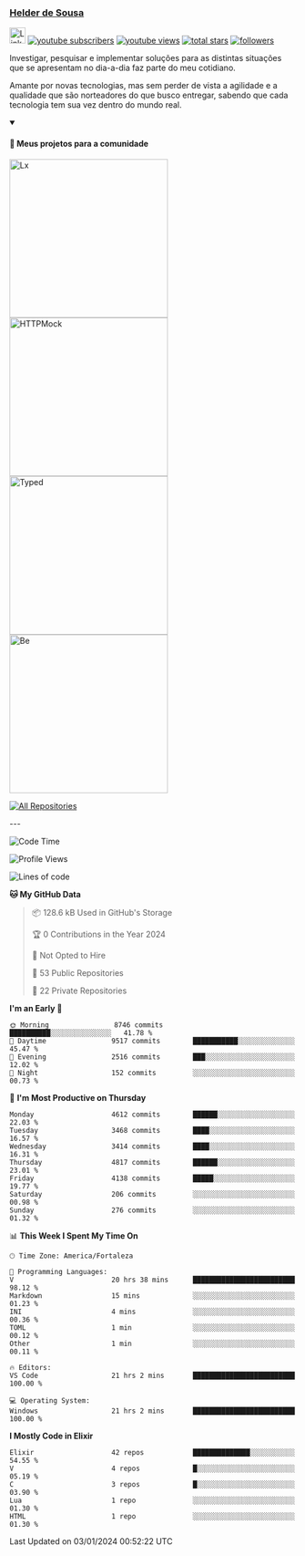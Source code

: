 <p align="left">
<a href="https://github.com/andridus">
    <h3>Helder de Sousa</h3></a>
</p>


<p align="left">
 <a href="https://linkedin.com/in/helder-de-sousa">
    <img height="28px" alt="Linkedin" title="Helder de Sousa" src="https://img.shields.io/badge/-linkedin-blue?style=flat-square&logo=Linkedin&logoColor=white&link=https://www.linkedin.com/in/helder-de-sousa""/></a>
  <a href="https://www.youtube.com/@vocedesenvolvedor?sub_confirmation=1">
    <img alt="youtube subscribers" title="Inscreva-se no canal Você, desenvolvedor" src="https://custom-icon-badges.demolab.com/youtube/channel/subscribers/UCh-qOj_p5CY_AfuR7fEYbwA?color=%23E05D44&label=V0CÊ,%20 DESENVOLVEDOR&logo=video&logoColor=white&style=for-the-badge&labelColor=CE4630""/></a>
  <a href="https://www.youtube.com/@vocedesenvolvedor">
    <img alt="youtube views" title="YouTube Visualizações" src="https://custom-icon-badges.demolab.com/youtube/channel/views/UCh-qOj_p5CY_AfuR7fEYbwA?color=%23E1AD0E&logo=video&logoColor=white&style=for-the-badge&labelColor=C79600"/></a>
  <a href="https://github.com/andridus?tab=repositories&sort=stargazers">
    <img alt="total stars" title="Total de Estrelas no GitHub" src="https://custom-icon-badges.demolab.com/github/stars/andridus?color=55960c&style=for-the-badge&labelColor=488207&logo=star"/></a>
  <a href="https://github.com/andridus?tab=followers">
    <img alt="followers" title="Siga-me on Github" src="https://custom-icon-badges.demolab.com/github/followers/andridus?color=236ad3&labelColor=1155ba&style=for-the-badge&logo=person-add&label=Follow&logoColor=white"/></a>
</p>

<p align="left">
 Investigar, pesquisar e implementar soluções para as distintas situações que se apresentam no dia-a-dia faz parte do meu cotidiano.

Amante por novas tecnologias, mas sem perder de vista a agilidade e a qualidade que são norteadores do que busco entregar, sabendo que cada tecnologia tem sua vez dentro do mundo real.
</p>


<details open>
  <summary><h4>📘 Meus projetos para a comunidade</h4></summary>

  <p align="left">
    <a href="https://github.com/andridus/lx"><img width="278" src="https://denvercoder1-github-readme-stats.vercel.app/api/pin/?username=andridus&repo=lx&theme=default&show_icons=true" alt="Lx"></a>
    <a href="https://github.com/andridus/httpmock"><img width="278" src="https://denvercoder1-github-readme-stats.vercel.app/api/pin/?username=andridus&repo=httpmock&theme=default&show_icons=true" alt="HTTPMock"></a>
    <a href="https://github.com/andridus/typed"><img width="278" src="https://denvercoder1-github-readme-stats.vercel.app/api/pin/?username=andridus&repo=typed&theme=default&show_icons=true" alt="Typed"></a>
    <a href="https://github.com/andridus/bee"><img width="278" src="https://denvercoder1-github-readme-stats.vercel.app/api/pin/?username=andridus&repo=bee&theme=default&show_icons=true" alt="Be"></a>

  </p>

  <a href="https://github.com/andridus?tab=repositories&sort=stargazers"><img alt="All Repositories" title="All Repositories" src="https://custom-icon-badges.demolab.com/badge/-Clique%20aqui%20para%20todos%20os%20meus%20repos-efefef?style=for-the-badge&logoColor=black&logo=repo"/></a>
</details>
---

<!--START_SECTION:waka-->
![Code Time](http://img.shields.io/badge/Code%20Time-1%2C526%20hrs%204%20mins-blue)

![Profile Views](http://img.shields.io/badge/Profile%20Views-0-blue)

![Lines of code](https://img.shields.io/badge/From%20Hello%20World%20I%27ve%20Written-8.5%20million%20lines%20of%20code-blue)

**🐱 My GitHub Data** 

> 📦 128.6 kB Used in GitHub's Storage 
 > 
> 🏆 0 Contributions in the Year 2024
 > 
> 🚫 Not Opted to Hire
 > 
> 📜 53 Public Repositories 
 > 
> 🔑 22 Private Repositories 
 > 
**I'm an Early 🐤** 

```text
🌞 Morning                8746 commits        ██████████░░░░░░░░░░░░░░░   41.78 % 
🌆 Daytime                9517 commits        ███████████░░░░░░░░░░░░░░   45.47 % 
🌃 Evening                2516 commits        ███░░░░░░░░░░░░░░░░░░░░░░   12.02 % 
🌙 Night                  152 commits         ░░░░░░░░░░░░░░░░░░░░░░░░░   00.73 % 
```
📅 **I'm Most Productive on Thursday** 

```text
Monday                   4612 commits        ██████░░░░░░░░░░░░░░░░░░░   22.03 % 
Tuesday                  3468 commits        ████░░░░░░░░░░░░░░░░░░░░░   16.57 % 
Wednesday                3414 commits        ████░░░░░░░░░░░░░░░░░░░░░   16.31 % 
Thursday                 4817 commits        ██████░░░░░░░░░░░░░░░░░░░   23.01 % 
Friday                   4138 commits        █████░░░░░░░░░░░░░░░░░░░░   19.77 % 
Saturday                 206 commits         ░░░░░░░░░░░░░░░░░░░░░░░░░   00.98 % 
Sunday                   276 commits         ░░░░░░░░░░░░░░░░░░░░░░░░░   01.32 % 
```


📊 **This Week I Spent My Time On** 

```text
🕑︎ Time Zone: America/Fortaleza

💬 Programming Languages: 
V                        20 hrs 38 mins      █████████████████████████   98.12 % 
Markdown                 15 mins             ░░░░░░░░░░░░░░░░░░░░░░░░░   01.23 % 
INI                      4 mins              ░░░░░░░░░░░░░░░░░░░░░░░░░   00.36 % 
TOML                     1 min               ░░░░░░░░░░░░░░░░░░░░░░░░░   00.12 % 
Other                    1 min               ░░░░░░░░░░░░░░░░░░░░░░░░░   00.11 % 

🔥 Editors: 
VS Code                  21 hrs 2 mins       █████████████████████████   100.00 % 

💻 Operating System: 
Windows                  21 hrs 2 mins       █████████████████████████   100.00 % 
```

**I Mostly Code in Elixir** 

```text
Elixir                   42 repos            ██████████████░░░░░░░░░░░   54.55 % 
V                        4 repos             █░░░░░░░░░░░░░░░░░░░░░░░░   05.19 % 
C                        3 repos             █░░░░░░░░░░░░░░░░░░░░░░░░   03.90 % 
Lua                      1 repo              ░░░░░░░░░░░░░░░░░░░░░░░░░   01.30 % 
HTML                     1 repo              ░░░░░░░░░░░░░░░░░░░░░░░░░   01.30 % 
```




 Last Updated on 03/01/2024 00:52:22 UTC
<!--END_SECTION:waka-->
